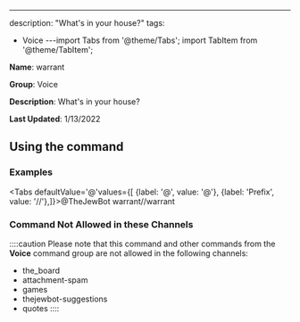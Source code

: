 ---
description: "What's in your house?"
tags:
  - Voice
---import Tabs from '@theme/Tabs';
import TabItem from '@theme/TabItem';

**Name**: warrant

**Group**: Voice

**Description**: What's in your house?

**Last Updated**: 1/13/2022

## Using the command

### Examples
<Tabs defaultValue='@'values={[ {label: '@', value: '@'}, {label: 'Prefix', value: '//'},]}><TabItem value='@'>@TheJewBot warrant</TabItem><TabItem value='//'>//warrant</TabItem></Tabs>

### Command Not Allowed in these Channels
::::caution Please note that this command and other commands from the **Voice** command group are not allowed in the following channels:
- the_board
- attachment-spam
- games
- thejewbot-suggestions
- quotes
::::